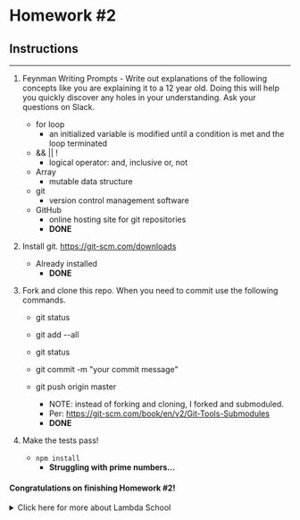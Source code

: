 # Homework #2

## Instructions
---
1. Feynman Writing Prompts - Write out explanations of the following concepts like you are explaining it to a 12 year old.  Doing this will help you quickly discover any holes in your understanding.  Ask your questions on Slack.

	* for loop
		- an initialized variable is modified until a condition is met and the loop terminated
	* && || !
		- logical operator: and, inclusive or, not
	* Array
		- mutable data structure
	* git
		- version control management software
	* GitHub
		- online hosting site for git repositories
		- **DONE**

2. Install git.  https://git-scm.com/downloads
	- Already installed
		- **DONE**

3. Fork and clone this repo.  When you need to commit use the following commands.

	* git status
	* git add --all
	* git status
	* git commit -m "your commit message"
	* git push origin master

		- NOTE: instead of forking and cloning, I forked and submoduled.  
		- Per: https://git-scm.com/book/en/v2/Git-Tools-Submodules  
		- **DONE**

4. Make the tests pass!
	- `npm install`
		- **Struggling with prime numbers...**


#### Congratulations on finishing Homework #2!

<details><summary> Click here for more about Lambda School</summary><p>

Apply to our full-time or part-time immersive program to learn cutting edge technologies that are used by top technology companies around the world.

Our part-time and full-time courses are 13 intense weeks of focused study on the most relevant technologies.  

Class sizes are small to ensure that each student gets individual attention from our world class instructors to help them succeed.  We also provide career support both during and after the course to help you succeed.  We are committed to your success.

For more information visit: https://www.lambdaschool.com

</p></details>
